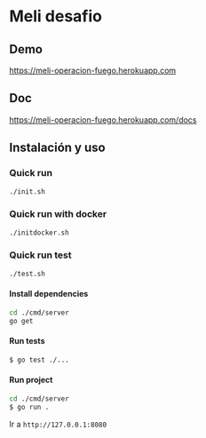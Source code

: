 # Meli desafio
## Demo
https://meli-operacion-fuego.herokuapp.com
## Doc
https://meli-operacion-fuego.herokuapp.com/docs
## Instalación y uso
### Quick run 

```sh
./init.sh
```

### Quick run with docker

```sh
./initdocker.sh
```

### Quick run test

```sh
./test.sh
```

#### Install dependencies

```sh
cd ./cmd/server
go get
```

#### Run tests
```sh
$ go test ./...
```

#### Run project
```sh
cd ./cmd/server
$ go run .
```
Ir a `http://127.0.0.1:8080`
